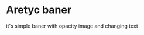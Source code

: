<h1>
    Aretyc baner
</h1>
<p>
    it's simple baner with opacity image and changing text
      
</p>

